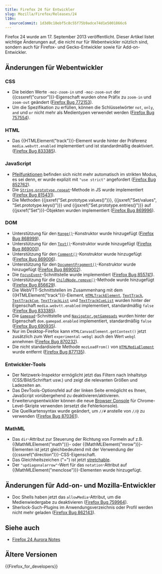 ```yaml
---
title: Firefox 24 für Entwickler
slug: Mozilla/Firefox/Releases/24
l10n:
  sourceCommit: 1d3d0c10ebf5c8c55f75b9adce74d1e5001866c6
---
```


Firefox 24 wurde am 17. September 2013 veröffentlicht. Dieser Artikel listet wichtige Änderungen auf, die nicht nur für Webentwickler nützlich sind, sondern auch für Firefox- und Gecko-Entwickler sowie für Add-on-Entwickler.

## Änderungen für Webentwickler

### CSS

- Die beiden Werte `-moz-zoom-in` und `-moz-zoom-out` der {{cssxref("cursor")}}-Eigenschaft wurden ohne Präfix zu `zoom-in` und `zoom-out` geändert ([Firefox Bug 772153](https://bugzil.la/772153)).
- Um die Spezifikation zu erfüllen, können die Schlüsselwörter `not`, `only`, `and` und `or` nicht mehr als Medientypen verwendet werden ([Firefox Bug 757554](https://bugzil.la/757554)).

### HTML

- Das {{HTMLElement("track")}}-Element wurde hinter der Präferenz `media.webvtt.enabled` implementiert und ist standardmäßig deaktiviert. ([Firefox Bug 833385](https://bugzil.la/833385)).

### JavaScript

- [Pfeilfunktionen](/de/docs/Web/JavaScript/Reference/Functions/Arrow_functions) befinden sich nicht mehr automatisch im strikten Modus, es sei denn, er wurde explizit mit `"use strict"` angefordert ([Firefox Bug 852762](https://bugzil.la/852762)).
- Die [`String.prototype.repeat`](/de/docs/Web/JavaScript/Reference/Global_Objects/String/repeat)-Methode in JS wurde implementiert ([Firefox Bug 815431](https://bugzil.la/815431)).
- Die Methoden {{jsxref("Set.prototype.values()")}}, {{jsxref("Set/values", "Set.prototype.keys()")}} und {{jsxref("Set.prototype.entries()")}} auf {{jsxref("Set")}}-Objekten wurden implementiert ([Firefox Bug 869996](https://bugzil.la/869996)).

### DOM

- Unterstützung für den [`Range()`](/de/docs/Web/API/Range/Range)-Konstruktor wurde hinzugefügt ([Firefox Bug 868999](https://bugzil.la/868999)).
- Unterstützung für den [`Text()`](/de/docs/Web/API/Text/Text)-Konstruktor wurde hinzugefügt ([Firefox Bug 869000](https://bugzil.la/869000)).
- Unterstützung für den [`Comment()`](/de/docs/Web/API/Comment/Comment)-Konstruktor wurde hinzugefügt ([Firefox Bug 869006](https://bugzil.la/869006)).
- Unterstützung für den [`DocumentFragment()`](/de/docs/Web/API/DocumentFragment/DocumentFragment)-Konstruktor wurde hinzugefügt ([Firefox Bug 869002](https://bugzil.la/869002)).
- Die [`FocusEvent`](/de/docs/Web/API/FocusEvent)-Schnittstelle wurde implementiert ([Firefox Bug 855741](https://bugzil.la/855741)).
- Unterstützung für die [`ChildNode.remove()`](/de/docs/Web/API/Element/remove)-Methode wurde hinzugefügt ([Firefox Bug 856629](https://bugzil.la/856629)).
- Die WebVTT-Schnittstellen im Zusammenhang mit dem {{HTMLElement("track")}}-Element, [`HTMLTrackElement`](/de/docs/Web/API/HTMLTrackElement), [`TextTrack`](/de/docs/Web/API/TextTrack), [`TextTrackCue`](/de/docs/Web/API/TextTrackCue), [`TextTrackList`](/de/docs/Web/API/TextTrackList) und [`TextTrackCueList`](/de/docs/Web/API/TextTrackCueList) wurden hinter der Eigenschaft `media.webvtt.enabled` implementiert, standardmäßig `false` ([Firefox Bug 833385](https://bugzil.la/833385)).
- Die [`Gamepad`](/de/docs/Web/API/Gamepad)-Schnittstelle und [`Navigator.getGamepads`](/de/docs/Web/API/Navigator/getGamepads) wurden hinter der Eigenschaft `dom.gamepad.enabled` implementiert, standardmäßig `false` ([Firefox Bug 690935](https://bugzil.la/690935)).
- Nur im Desktop-Firefox kann `HTMLCanvasElement.getContext()` jetzt zusätzlich zum Wert `experimental-webgl` auch den Wert `webgl` annehmen ([Firefox Bug 870232](https://bugzil.la/870232)).
- Die nicht standardisierte Methode `mozLoadFrom()` von [`HTMLMediaElement`](/de/docs/Web/API/HTMLMediaElement) wurde entfernt ([Firefox Bug 877135](https://bugzil.la/877135)).

### Entwickler-Tools

- Der Netzwerk-Inspektor ermöglicht jetzt das Filtern nach Inhaltstyp (CSS/Bild/Schriftart usw.) und zeigt die relevanten Größen und Ladezeiten an.
- Das DevTools-Optionsfeld auf der linken Seite ermöglicht es Ihnen, JavaScript vorübergehend zu deaktivieren/aktivieren.
- Erweiterungsentwickler können die neue [Browser Console](https://mihai.sucan.ro/mihai/blog/the-browser-console-is-replacing-the-error-console/) für Chrome-Level-Skripte verwenden (ersetzt die Fehlerkonsole).
- Die Quellkartensyntax wurde geändert, um `//#` anstelle von `//@` zu verwenden ([Firefox Bug 870361](https://bugzil.la/870361)).

### MathML

- Das `dir`-Attribut zur Steuerung der Richtung von Formeln auf z.B. {{MathMLElement("math")}}- oder {{MathMLElement("mrow")}}-Elementen ist jetzt gleichbedeutend mit der Verwendung der {{cssxref("direction")}}-CSS-Eigenschaft.
- Das Gleichheitszeichen ("=") ist jetzt [stretchable](/de/docs/Web/MathML/Reference/Element/mo#stretchy).
- Der `"updiagonalarrow"`-Wert für das `notation`-Attribut auf {{MathMLElement("menclose")}}-Elementen wurde hinzugefügt.

## Änderungen für Add-on- und Mozilla-Entwickler

- Doc Shells haben jetzt das `allowMedia`-Attribut, um die Medienwiedergabe zu deaktivieren ([Firefox Bug 759964](https://bugzil.la/759964)).
- Sherlock-Such-Plugins im Anwendungsverzeichnis oder Profil werden nicht mehr geladen ([Firefox Bug 862143](https://bugzil.la/862143)).

## Siehe auch

- [Firefox 24 Aurora Notes](https://website-archive.mozilla.org/www.mozilla.org/firefox_releasenotes/en-us/firefox/24.0a2/auroranotes/)

## Ältere Versionen

{{Firefox_for_developers}}
